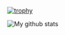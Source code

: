 [![trophy](https://github-profile-trophy.vercel.app/?username=jsockchain&theme=nord)](https://github.com/ryo-ma/github-profile-trophy)

![My github stats](https://github-readme-stats.vercel.app/api?username=jsockchain&show_icons=true&theme=radical)

